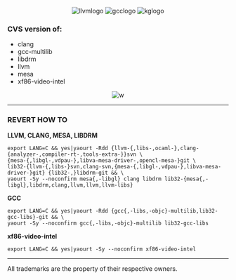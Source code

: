 
<p align="center">
  <img src="http://llvm.org/img/LLVM-Logo-Derivative-1.png" alt="llvmlogo"/> <img src="https://upload.wikimedia.org/wikipedia/commons/5/5e/GNU_Compiler_Collection_logo.png" alt="gcclogo"/> <img src="https://upload.wikimedia.org/wikipedia/en/1/1f/Khronos_Group_logo.png" alt="kglogo"/> 
</p>

### CVS version of:

* clang
* gcc-multilib
* libdrm
* llvm
* mesa
* xf86-video-intel

<p align="center"><img src="http://i.imgur.com/SN9esDt.png" alt="w"/></p>
<hr/>

### REVERT HOW TO ###

**LLVM, CLANG, MESA, LIBDRM**

    export LANG=C && yes|yaourt -Rdd {llvm-{,libs-,ocaml-},clang-{analyzer-,compiler-rt-,tools-extra-}}svn \
    {mesa-{,libgl-,vdpau-},libva-mesa-driver-,opencl-mesa-}git \
    lib32-{llvm-{,libs-}svn,clang-svn,{mesa-{,libgl-,vdpau-},libva-mesa-driver-}git} {lib32-,}libdrm-git && \
    yaourt -Sy --noconfirm mesa{,-libgl} clang libdrm lib32-{mesa{,-libgl},libdrm,clang,llvm,llvm,llvm-libs}

**GCC**

    export LANG=C && yes|yaourt -Rdd {gcc{,-libs,-objc}-multilib,lib32-gcc-libs}-git && \
    yaourt -Sy --noconfirm gcc{,-libs,-objc}-multilib lib32-gcc-libs

**xf86-video-intel**

    export LANG=C && yes|yaourt -Sy --noconfirm xf86-video-intel 
<hr/>

All trademarks are the property of their respective owners.
